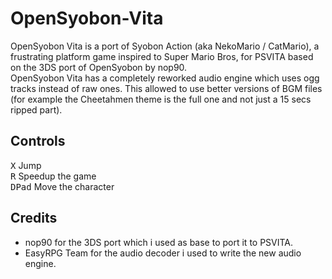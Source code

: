 # OpenSyobon-Vita
OpenSyobon Vita is a port of Syobon Action (aka NekoMario / CatMario), a frustrating platform game inspired to Super Mario Bros, for PSVITA based on the 3DS port of OpenSyobon by nop90.
<br>OpenSyobon Vita has a completely reworked audio engine which uses ogg tracks instead of raw ones. This allowed to use better versions of BGM files (for example the Cheetahmen theme is the full one and not just a 15 secs ripped part).

## Controls

<kbd>X</kbd> Jump<br>
<kbd>R</kbd> Speedup the game<br>
<kbd>DPad</kbd> Move the character

## Credits

- nop90 for the 3DS port which i used as base to port it to PSVITA.
- EasyRPG Team for the audio decoder i used to write the new audio engine.
